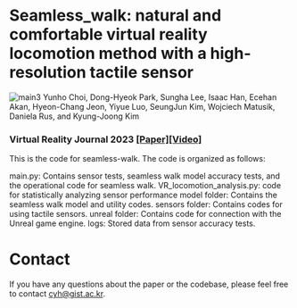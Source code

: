 # Seamless_walk: natural and comfortable virtual reality locomotion method with a high-resolution tactile sensor
![main3](https://github.com/jjyunho/Seamless_walk/assets/45073361/73426574-5d77-4edb-8113-461de69bf8c7)
Yunho Choi, Dong-Hyeok Park, Sungha Lee, Isaac Han, Ecehan Akan, Hyeon-Chang Jeon, Yiyue Luo, SeungJun Kim, Wojciech Matusik, Daniela Rus, and Kyung-Joong Kim

### Virtual Reality Journal 2023 [[Paper]](https://link.springer.com/article/10.1007/s10055-023-00750-x)[[Video]](https://www.youtube.com/watch?v=Gw79EJMgU-4)

This is the code for seamless-walk. The code is organized as follows:

main.py: Contains sensor tests, seamless walk model accuracy tests, and the operational code for seamless walk.
VR_locomotion_analysis.py: code for statistically analyzing sensor performance
model folder: Contains the seamless walk model and utility codes.
sensors folder: Contains codes for using tactile sensors.
unreal folder: Contains code for connection with the Unreal game engine.
logs: Stored data from sensor accuracy tests.


# Contact
If you have any questions about the paper or the codebase, please feel free to contact cyh@gist.ac.kr.
